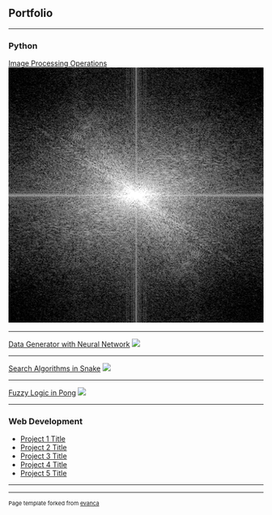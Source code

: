 ## Portfolio

---

### Python

[Image Processing Operations](/im_proc.md)
<img src="images/newSpectrum.bmp?raw=true"/>

---
[Data Generator with Neural Network](/data_gen.md)
<img src="images/AI_Network.jpg?raw=true"/>

---
[Search Algorithms in Snake](/snake.md)
<img src="images/snake.jpg?raw=true"/>

---
[Fuzzy Logic in Pong](/pong.md)
<img src="images/pong.jpg?raw=true"/>

---

### Web Development

- [Project 1 Title](http://example.com/)
- [Project 2 Title](http://example.com/)
- [Project 3 Title](http://example.com/)
- [Project 4 Title](http://example.com/)
- [Project 5 Title](http://example.com/)

---




---
<p style="font-size:11px">Page template forked from <a href="https://github.com/evanca/quick-portfolio">evanca</a></p>
<!-- Remove above link if you don't want to attibute -->
